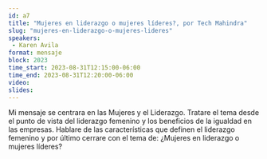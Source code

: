 ```yaml
---
id: a7
title: "Mujeres en liderazgo o mujeres líderes?, por Tech Mahindra"
slug: "mujeres-en-liderazgo-o-mujeres-lideres"
speakers:
 - Karen Avila
format: mensaje
block: 2023
time_start: 2023-08-31T12:15:00-06:00
time_end: 2023-08-31T12:20:00-06:00
video:
slides:
---
```


Mi mensaje se centrara en las Mujeres y el Liderazgo. Tratare el tema desde el punto de vista del liderazgo femenino y los beneficios de la igualdad en las empresas. Hablare de las características que definen el liderazgo femenino y por último cerrare con el tema de: ¿Mujeres en liderazgo o mujeres líderes? 
